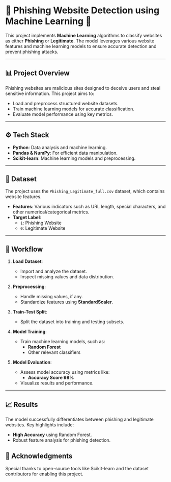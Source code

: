 # 🚨 Phishing Website Detection using Machine Learning 🚨

This project implements **Machine Learning** algorithms to classify websites as either **Phishing** or **Legitimate**. The model leverages various website features and machine learning models to ensure accurate detection and prevent phishing attacks.

---

## 📊 **Project Overview**
Phishing websites are malicious sites designed to deceive users and steal sensitive information. This project aims to:
- Load and preprocess structured website datasets.
- Train machine learning models for accurate classification.
- Evaluate model performance using key metrics.

---

## ⚙️ **Tech Stack**
- **Python**: Data analysis and machine learning.
- **Pandas & NumPy**: For efficient data manipulation.
- **Scikit-learn**: Machine learning models and preprocessing.

---

## 📂 **Dataset**
The project uses the `Phishing_Legitimate_full.csv` dataset, which contains website features.

- **Features**: Various indicators such as URL length, special characters, and other numerical/categorical metrics.
- **Target Label**:  
   - `1`: Phishing Website  
   - `0`: Legitimate Website  

---

## 🚀 **Workflow**
1. **Load Dataset**:
   - Import and analyze the dataset.
   - Inspect missing values and data distribution.

2. **Preprocessing**:
   - Handle missing values, if any.
   - Standardize features using **StandardScaler**.

3. **Train-Test Split**:
   - Split the dataset into training and testing subsets.

4. **Model Training**:
   - Train machine learning models, such as:
     - **Random Forest**
     - Other relevant classifiers

5. **Model Evaluation**:
   - Assess model accuracy using metrics like:
     - **Accuracy Score 98%**
   - Visualize results and performance.

---

## 📈 **Results**
The model successfully differentiates between phishing and legitimate websites. Key highlights include:
- **High Accuracy** using Random Forest.
- Robust feature analysis for phishing detection.

## 🙌 Acknowledgments
Special thanks to open-source tools like Scikit-learn and the dataset contributors for enabling this project.
